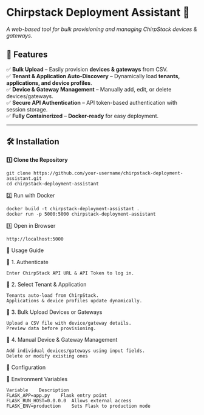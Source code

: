 # **Chirpstack Deployment Assistant 🚀**  
*A web-based tool for bulk provisioning and managing ChirpStack devices & gateways.*

## 🌟 Features
✅ **Bulk Upload** – Easily provision **devices & gateways** from CSV.  
✅ **Tenant & Application Auto-Discovery** – Dynamically load **tenants, applications, and device profiles**.  
✅ **Device & Gateway Management** – Manually add, edit, or delete devices/gateways.  
✅ **Secure API Authentication** – API token-based authentication with session storage.  
✅ **Fully Containerized** – **Docker-ready** for easy deployment.  

---

## 🛠️ Installation  

**1️⃣ Clone the Repository**  
```
git clone https://github.com/your-username/chirpstack-deployment-assistant.git
cd chirpstack-deployment-assistant
```

2️⃣ Run with Docker
```
docker build -t chirpstack-deployment-assistant .
docker run -p 5000:5000 chirpstack-deployment-assistant
```
3️⃣ Open in Browser
```
http://localhost:5000
```

📖 Usage Guide

🔹 1. Authenticate

    Enter ChirpStack API URL & API Token to log in.

🔹 2. Select Tenant & Application

    Tenants auto-load from ChirpStack.
    Applications & device profiles update dynamically.

🔹 3. Bulk Upload Devices or Gateways

    Upload a CSV file with device/gateway details.
    Preview data before provisioning.

🔹 4. Manual Device & Gateway Management

    Add individual devices/gateways using input fields.
    Delete or modify existing ones

🔧 Configuration

📌 Environment Variables
```
Variable	Description
FLASK_APP=app.py	Flask entry point
FLASK_RUN_HOST=0.0.0.0	Allows external access
FLASK_ENV=production	Sets Flask to production mode
```
